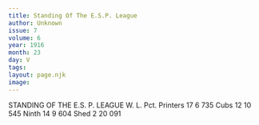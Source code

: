 ```yaml
---
title: Standing Of The E.S.P. League
author: Unknown
issue: 7
volume: 6
year: 1916
month: 23
day: V
tags:
layout: page.njk
image:
---
```

STANDING OF THE E.S. P. LEAGUE       W. L. Pct. Printers 17 6 735 Cubs 12 10 545 Ninth 14 9 604 Shed 2 20 091    

